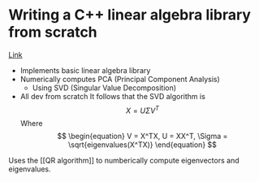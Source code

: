 # Writing a C++ linear algebra library from scratch
[Link](https://sowb.github.io/2021/09/15/writing-a-c-linear-algebra-library-from-scratch./)

- Implements basic linear algebra library
- Numerically computes PCA (Principal Component Analysis)
	- Using SVD (Singular Value Decomposition)
- All dev from scratch
It follows that the SVD algorithm is
$$
\begin{equation}
	X = U \Sigma V^T
\end{equation}
$$
Where
$$
\begin{equation}
	V = X^TX, U = XX^T, \Sigma = \sqrt{eigenvalues(X^TX)}
\end{equation}
$$

Uses the [[QR algorithm]] to numberically compute eigenvectors and eigenvalues.
